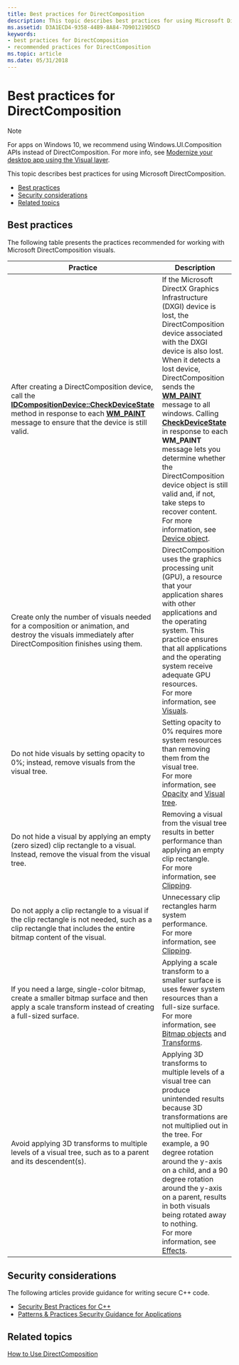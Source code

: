 ```yaml
---
title: Best practices for DirectComposition
description: This topic describes best practices for using Microsoft DirectComposition.
ms.assetid: D3A1ECD4-9358-44B9-8A84-7D901219D5CD
keywords:
- best practices for DirectComposition
- recommended practices for DirectComposition
ms.topic: article
ms.date: 05/31/2018
---
```


# Best practices for DirectComposition

> [!NOTE]
> For apps on Windows 10, we recommend using Windows.UI.Composition APIs instead of DirectComposition. For more info, see [Modernize your desktop app using the Visual layer](/windows/uwp/composition/visual-layer-in-desktop-apps).

This topic describes best practices for using Microsoft DirectComposition.

-   [Best practices](#best-practices-for-directcomposition)
-   [Security considerations](#security-considerations)
-   [Related topics](#related-topics)

## Best practices

The following table presents the practices recommended for working with Microsoft DirectComposition visuals.



| Practice                                                                                                                                                                                                                                                        | Description                                                                                                                                                                                                                                                                                                                                                                                                                                                                                                                                                                                                          |
|-----------------------------------------------------------------------------------------------------------------------------------------------------------------------------------------------------------------------------------------------------------------|----------------------------------------------------------------------------------------------------------------------------------------------------------------------------------------------------------------------------------------------------------------------------------------------------------------------------------------------------------------------------------------------------------------------------------------------------------------------------------------------------------------------------------------------------------------------------------------------------------------------|
| After creating a DirectComposition device, call the [**IDCompositionDevice::CheckDeviceState**](/windows/win32/api/dcomp/nf-dcomp-idcompositiondevice-checkdevicestate) method in response to each [**WM\_PAINT**](/windows/desktop/gdi/wm-paint) message to ensure that the device is still valid.<br/> | If the Microsoft DirectX Graphics Infrastructure (DXGI) device is lost, the DirectComposition device associated with the DXGI device is also lost. When it detects a lost device, DirectComposition sends the [**WM\_PAINT**](/windows/desktop/gdi/wm-paint) message to all windows. Calling [**CheckDeviceState**](/windows/win32/api/dcomp/nf-dcomp-idcompositiondevice-checkdevicestate) in response to each **WM\_PAINT** message lets you determine whether the DirectComposition device object is still valid and, if not, take steps to recover content. <br/> For more information, see [Device object](basic-concepts.md).<br/> |
| Create only the number of visuals needed for a composition or animation, and destroy the visuals immediately after DirectComposition finishes using them.<br/>                                                                                            | DirectComposition uses the graphics processing unit (GPU), a resource that your application shares with other applications and the operating system. This practice ensures that all applications and the operating system receive adequate GPU resources.<br/> For more information, see [Visuals](basic-concepts.md).<br/>                                                                                                                                                                                                                                                                     |
| Do not hide visuals by setting opacity to 0%; instead, remove visuals from the visual tree.<br/>                                                                                                                                                          | Setting opacity to 0% requires more system resources than removing them from the visual tree.<br/> For more information, see [Opacity](effects.md) and [Visual tree](basic-concepts.md).<br/>                                                                                                                                                                                                                                                                                                                                                                                      |
| Do not hide a visual by applying an empty (zero sized) clip rectangle to a visual. Instead, remove the visual from the visual tree. <br/>                                                                                                                 | Removing a visual from the visual tree results in better performance than applying an empty clip rectangle.<br/> For more information, see [Clipping](clipping.md).<br/>                                                                                                                                                                                                                                                                                                                                                                                                                                |
| Do not apply a clip rectangle to a visual if the clip rectangle is not needed, such as a clip rectangle that includes the entire bitmap content of the visual.<br/>                                                                                       | Unnecessary clip rectangles harm system performance.<br/> For more information, see [Clipping](clipping.md).<br/>                                                                                                                                                                                                                                                                                                                                                                                                                                                                                       |
| If you need a large, single-color bitmap, create a smaller bitmap surface and then apply a scale transform instead of creating a full-sized surface. <br/>                                                                                                | Applying a scale transform to a smaller surface is uses fewer system resources than a full-size surface.<br/> For more information, see [Bitmap objects](bitmap-surfaces.md) and [Transforms](transforms.md).<br/>                                                                                                                                                                                                                                                                                                                                                                                     |
| Avoid applying 3D transforms to multiple levels of a visual tree, such as to a parent and its descendent(s). <br/>                                                                                                                                        | Applying 3D transforms to multiple levels of a visual tree can produce unintended results because 3D transformations are not multiplied out in the tree. For example, a 90 degree rotation around the y-axis on a child, and a  90 degree rotation around the y-axis on a parent, results in both visuals being rotated away to nothing.<br/> For more information, see [Effects](effects.md).<br/>                                                                                                                                                                                                     |



 

## Security considerations

The following articles provide guidance for writing secure C++ code.

-   [Security Best Practices for C++](/cpp/security/security-best-practices-for-cpp?view=vs-2019)
-   [Patterns & Practices Security Guidance for Applications](/previous-versions/msp-n-p/ff650760(v=pandp.10))

## Related topics

<dl> <dt>

[How to Use DirectComposition](how-to-use-directcomposition.md)
</dt> </dl>

 

